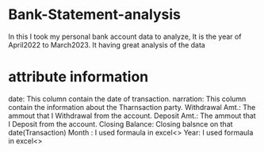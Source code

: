 # Bank-Statement-analysis
In this I took my personal bank account data to analyze, It is the year of April2022 to March2023. It having great analysis of the data

# attribute information
date: This column contain the date of transaction.
narration: This column contain the information about the Tharnsaction party.
Withdrawal Amt.: The ammout that I Withdrawal from the account.
Deposit Amt.: 	The ammout that I Deposit from the account.
Closing Balance: Closing balsnce on that date(Transaction)
Month	: I used formaula in excel<<That you can fatch from the date column>>
Year: I used formaula in excel<<That you can fatch from the date column>>
